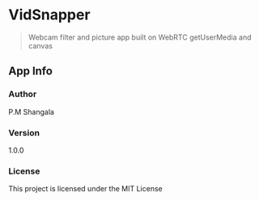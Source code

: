 # VidSnapper

> Webcam filter and picture app built on WebRTC getUserMedia and canvas


## App Info

### Author

P.M Shangala
### Version

1.0.0

### License

This project is licensed under the MIT License
